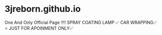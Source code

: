 # 3jreborn.github.io
One And Only Official Page ‼️‼️ SPRAY COATING LAMP ✅ CAR WRAPPING✅ ⭐️ JUST FOR APOINMENT ONLY✅
